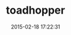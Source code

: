---
layout: post
title:  "toadhopper"
repo:   "toolmantim/toadhopper"
date:   2015-02-18 17:22:31
gemurl: http://github.com/toolmantim/toadhopper
---